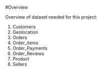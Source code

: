 #Overview 

Overview of dataset needed for this project:
1. Customers
2. Geolocation
3. Orders
4. Order_items
5. Order_Payments
6. Order_Reviews
7. Product
8. Sellers
